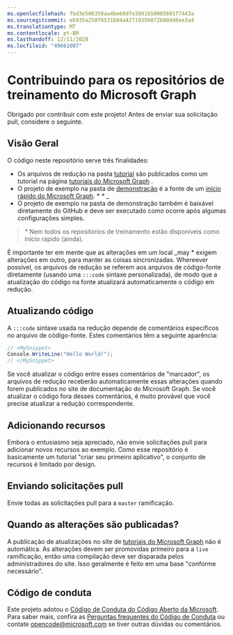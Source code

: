 ```yaml
---
ms.openlocfilehash: fbd3e506358aa4be60dfe3891b50085691f7443a
ms.sourcegitcommit: eb935a250f8531b04a42710356072b80d46ee3a4
ms.translationtype: MT
ms.contentlocale: pt-BR
ms.lasthandoff: 12/11/2020
ms.locfileid: "49661087"
---
```

# <a name="contributing-to-microsoft-graph-training-repositories"></a>Contribuindo para os repositórios de treinamento do Microsoft Graph

Obrigado por contribuir com este projeto! Antes de enviar sua solicitação pull, considere o seguinte.

## <a name="overview"></a>Visão Geral

O código neste repositório serve três finalidades:

- Os arquivos de redução na pasta [tutorial](/tutorial) são publicados como um tutorial na página [tutoriais do Microsoft Graph](https://docs.microsoft.com/graph/tutorials) .
- O projeto de exemplo na pasta de [demonstração](/demo) é a fonte de um [início rápido do Microsoft Graph](https://developer.microsoft.com/graph/quick-start). * *\** _
- O projeto de exemplo na pasta de demonstração também é baixável diretamente do GitHub e deve ser executado como ocorre após algumas configurações simples.

> _*\**_ Nem todos os repositórios de treinamento estão disponíveis como início rápido (ainda).

É importante ter em mente que as alterações em um local _may * exigem alterações em outro, para manter as coisas sincronizadas. Whereever possível, os arquivos de redução se referem aos arquivos de código-fonte diretamente (usando uma `:::code` sintaxe personalizada), de modo que a atualização do código na fonte atualizará automaticamente o código em redução.

## <a name="updating-code"></a>Atualizando código

A `:::code` sintaxe usada na redução depende de comentários específicos no arquivo de código-fonte. Estes comentários têm a seguinte aparência:

```csharp
// <MySnippet>
Console.WriteLine("Hello World!");
// </MySnippet>
```

Se você atualizar o código entre esses comentários de "marcador", os arquivos de redução receberão automaticamente essas alterações quando forem publicados no site de documentação do Microsoft Graph. Se você atualizar o código fora desses comentários, é muito provável que você precise atualizar a redução correspondente.

## <a name="adding-features"></a>Adicionando recursos

Embora o entusiasmo seja apreciado, não envie solicitações pull para adicionar novos recursos ao exemplo. Como esse repositório é basicamente um tutorial "criar seu primeiro aplicativo", o conjunto de recursos é limitado por design.

## <a name="submitting-pull-requests"></a>Enviando solicitações pull

Envie todas as solicitações pull para a `master` ramificação.

## <a name="when-do-changes-get-published"></a>Quando as alterações são publicadas?

A publicação de atualizações no site de [tutoriais do Microsoft Graph](https://docs.microsoft.com/graph/tutorials) não é automática. As alterações devem ser promovidas primeiro para a `live` ramificação, então uma compilação deve ser disparada pelos administradores do site. Isso geralmente é feito em uma base "conforme necessário".

## <a name="code-of-conduct"></a>Código de conduta

Este projeto adotou o [Código de Conduta do Código Aberto da Microsoft](https://opensource.microsoft.com/codeofconduct/). Para saber mais, confira as [Perguntas frequentes do Código de Conduta](https://opensource.microsoft.com/codeofconduct/faq/) ou contate [opencode@microsoft.com](mailto:opencode@microsoft.com) se tiver outras dúvidas ou comentários.

